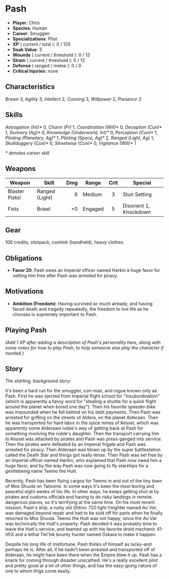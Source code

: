 # Pash
- **Player**: Chris
- **Species**: Human
- **Career**: Smuggler
- **Specializations**: Pilot
- **XP** ( current / total ): 0 / 120
- **Soak Value**: 3
- **Wounds** ( current / threshold ): 0 / 13
- **Strain** ( current / threshold ): 0 / 12
- **Defense** ( ranged / melee ): 0 / 0
- **Critical Injuries**: none

## Characteristics
_Brawn_ 3,
_Agility_ 3,
_Intellect_ 2,
_Cunning_ 3,
_Willpower_ 2,
_Presence_ 3

## Skills
_Astrogation (Int)*_ 0,
_Charm (Pr)_ 1,
_Coordination (Will)*_ 0,
_Deception (Cun)*_ 1,
_Gunnery (Ag)*_ 0,
_Knowledge (Underworld, Int)*_ 0,
_Perception (Cun)*_ 1,
_Piloting (Planetary, Ag)*_ 1,
_Piloting (Space, Ag)*_ 2,
_Ranged (Light, Ag)_ 1,
_Skullduggery (Cun)*_ 0,
_Streetwise (Cun)*_ 0,
_Vigilance (Will)*_ 1

_* denotes career skill_

## Weapons
| Weapon         | Skill          | Dmg | Range   | Crit | Special                |
| -------------- | -------------- | --: | ------- | :--: | ---------------------- |
| Blaster Pistol | Ranged (Light) |   6 | Medium  | 3    | Stun Setting           |
| Fists          | Brawl          |  +0 | Engaged | 5    | Disorient 1, Knockdown |

## Gear
100 credits, stimpack, comlink (handheld), heavy clothes

## Obligations
- **Favor 20**: Pash owes an Imperial officer named Herkin a huge favor for setting him free after Pash was arrested for piracy.

## Motivations
- **Ambition (Freedom)**: Having survived so much already, and having faced death and tragedy repeatedly, the freedom to live life as he chooses is supremely important to Pash.

## Playing Pash

_(Add 1 XP after adding a description of Pash's personality here, along with some notes for how to play Pash, to help someone else play the character if needed.)_

## Story

_The starting, background story:_

It's been a hard run for the smuggler, con-man, and rogue known only as Pash. First he was ejected from Imperial flight school for "insubordination" (which is apparently a fancy word for "stealing a shuttle for a quick flight around the planet when bored one day"). Then his favorite speeder-bike was impounded when he fell behind on his debt payments. Then Pash was arrested for grifting on the streets of Aldera, on the planet Alderaan. Then he was transported for hard labor in the spice mines of Kessel, which was apparently some Alderaani noble's way of getting back at Pash for something involving the noble's daughter. Then the transport carrying him to Kessel was attacked by pirates and Pash was press-ganged into service. Then the pirates were defeated by an Imperial frigate and Pash was arrested for piracy. Then Alderaan was blown up by the super battlestation called the Death Star and things got really tense. Then Pash was set free by an Imperial officer named Herkin, who explained that Pash now owed him a huge favor, and by the way Pash was now going to fly starships for a gentlebeing name Teemo the Hutt.

Recently, Pash has been flying cargos for Teemo in and out of the tiny town of Mos Shuuta on Tatooine. In some ways it's been the most boring and peaceful eight weeks of his life. In other ways, he keeps getting shot at by pirates and customs officials and having to do risky landings in remote, dangerous places, so it's terrifying at the same time. On his most recent mission, Pash's ship, a rusty old Ghtroc 720 light freighter named _Ao Var_, was damaged beyond repair and had to be sold off for parts when he finally returned to Mos Shuuta. Teemo the Hutt was not happy, since the _Ao Var_ was technically the Hutt's property. Pash decided it was probably time to leave the Hutt's service, and teamed up with his favorite droid mechanic 41-VEX and a lethal Twi'lek bounty hunter named Oskara to make it happen.

Despite his long life of misfortune, Pash thinks of himself as lucky–and perhaps he is. After all, if he hadn't been arrested and transported off of Alderaan, he might have been there when the Empire blew it up. Pash has a knack for coming through disaster unscathed. He's a really excellent pilot and pretty good at a lot of other things, and has the easy-going nature of one to whom thigs come easily.
